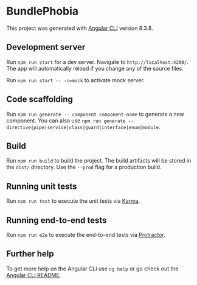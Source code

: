 # BundlePhobia

This project was generated with [Angular CLI](https://github.com/angular/angular-cli) version 8.3.8.

## Development server

Run `npm run start` for a dev server. Navigate to `http://localhost:4200/`. The app will automatically reload if you change any of the source files.

Run `npm run start -- -c=mock` to activate mock server.

## Code scaffolding

Run `npm run generate -- component component-name` to generate a new component. You can also use `npm run generate -- directive|pipe|service|class|guard|interface|enum|module`.

## Build

Run `npm run build` to build the project. The build artifacts will be stored in the `dist/` directory. Use the `--prod` flag for a production build.

## Running unit tests

Run `npm run test` to execute the unit tests via [Karma](https://karma-runner.github.io).

## Running end-to-end tests

Run `npm run e2e` to execute the end-to-end tests via [Protractor](http://www.protractortest.org/).

## Further help

To get more help on the Angular CLI use `ng help` or go check out the [Angular CLI README](https://github.com/angular/angular-cli/blob/master/README.md).
